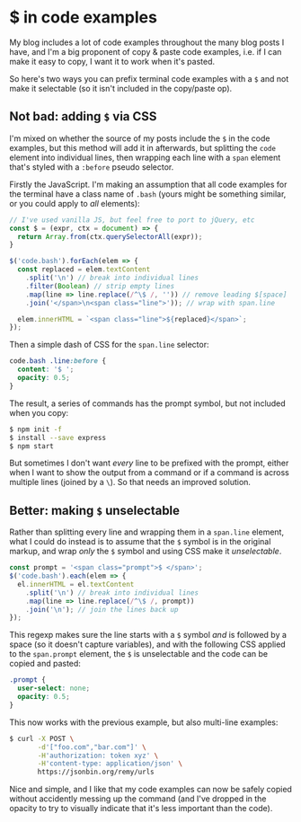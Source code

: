# $ in code examples

My blog includes a lot of code examples throughout the many blog posts I have, and I'm a big proponent of copy & paste code examples, i.e. if I can make it easy to copy, I want it to work when it's pasted.

So here's two ways you can prefix terminal code examples with a `$` and not make it selectable (so it isn't included in the copy/paste op).

<!--more-->

## Not bad: adding `$` via CSS

I'm mixed on whether the source of my posts include the `$` in the code examples, but this method will add it in afterwards, but splitting the `code` element into individual lines, then wrapping each line with a `span` element that's styled with a `:before` pseudo selector.

Firstly the JavaScript. I'm making an assumption that all code examples for the terminal have a class name of `.bash` (yours might be something similar, or you could apply to _all_ elements):

```javascript
// I've used vanilla JS, but feel free to port to jQuery, etc
const $ = (expr, ctx = document) => {
  return Array.from(ctx.querySelectorAll(expr));
}

$('code.bash').forEach(elem => {
  const replaced = elem.textContent
    .split('\n') // break into individual lines
    .filter(Boolean) // strip empty lines
    .map(line => line.replace(/^\$ /, '')) // remove leading $[space]
    .join('</span>\n<span class="line">')); // wrap with span.line

  elem.innerHTML = `<span class="line">${replaced}</span>`;
});
```

Then a simple dash of CSS for the `span.line` selector:

```css
code.bash .line:before {
  content: '$ ';
  opacity: 0.5;
}
```

The result, a series of commands has the prompt symbol, but not included when you copy:

```bash
$ npm init -f
$ install --save express
$ npm start
```

But sometimes I don't want *every* line to be prefixed with the prompt, either when I want to show the output from a command or if a command is across multiple lines (joined by a `\`). So that needs an improved solution.

## Better: making `$` unselectable

Rather than splitting every line and wrapping them in a `span.line` element, what I could do instead is to assume that the `$` symbol is in the original markup, and wrap *only* the `$` symbol and using CSS make it *unselectable*.

```javascript
const prompt = '<span class="prompt">$ </span>';
$('code.bash').each(elem => {
  el.innerHTML = el.textContent
    .split('\n') // break into individual lines
    .map(line => line.replace(/^\$ /, prompt))
    .join('\n'); // join the lines back up
});
```

This regexp makes sure the line starts with a `$` symbol _and_ is followed by a space (so it doesn't capture variables), and with the following CSS applied to the `span.prompt` element, the `$` is unselectable and the code can be copied and pasted:

```css
.prompt {
  user-select: none;
  opacity: 0.5;
}
```

This now works with the previous example, but also multi-line examples:

```bash
$ curl -X POST \
       -d'["foo.com","bar.com"]' \
       -H'authorization: token xyz' \
       -H'content-type: application/json' \
       https://jsonbin.org/remy/urls
```

Nice and simple, and I like that my code examples can now be safely copied without accidently messing up the command (and I've dropped in the opacity to try to visually indicate that it's less important than the code).
